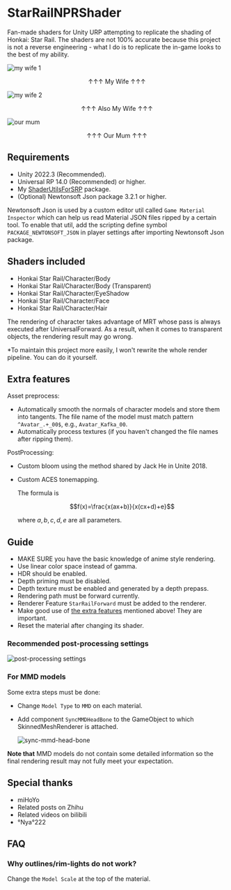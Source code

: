 # StarRailNPRShader

Fan-made shaders for Unity URP attempting to replicate the shading of Honkai: Star Rail. The shaders are not 100% accurate because this project is not a reverse engineering - what I do is to replicate the in-game looks to the best of my ability.

![my wife 1](/Screenshots/silwolf.png)

<p align="center">↑↑↑ My Wife ↑↑↑</p>

![my wife 2](/Screenshots/fuxuan_near.png)

<p align="center">↑↑↑ Also My Wife ↑↑↑</p>

![our mum](/Screenshots/kafka_near.png)

<p align="center">↑↑↑ Our Mum ↑↑↑</p>

## Requirements

- Unity 2022.3 (Recommended).
- Universal RP 14.0 (Recommended) or higher.
- My [ShaderUtilsForSRP](https://github.com/stalomeow/ShaderUtilsForSRP) package.
- (Optional) Newtonsoft Json package 3.2.1 or higher.

Newtonsoft Json is used by a custom editor util called `Game Material Inspector` which can help us read Material JSON files ripped by a certain tool. To enable that util, add the scripting define symbol `PACKAGE_NEWTONSOFT_JSON` in player settings after importing Newtonsoft Json package.

## Shaders included

- Honkai Star Rail/Character/Body
- Honkai Star Rail/Character/Body (Transparent)
- Honkai Star Rail/Character/EyeShadow
- Honkai Star Rail/Character/Face
- Honkai Star Rail/Character/Hair

The rendering of character takes advantage of MRT whose pass is always executed after UniversalForward. As a result, when it comes to transparent objects, the rendering result may go wrong. 

*To maintain this project more easily, I won't rewrite the whole render pipeline. You can do it yourself.

## Extra features

Asset preprocess:

- Automatically smooth the normals of character models and store them into tangents. The file name of the model must match pattern `^Avatar_.+_00$`, e.g., `Avatar_Kafka_00`.
- Automatically process textures (if you haven't changed the file names after ripping them).

PostProcessing:

- Custom bloom using the method shared by Jack He in Unite 2018.
- Custom ACES tonemapping.

    The formula is

    $$f(x)=\frac{x(ax+b)}{x(cx+d)+e}$$

    where $a,b,c,d,e$ are all parameters.

## Guide

- MAKE SURE you have the basic knowledge of anime style rendering.
- Use linear color space instead of gamma.
- HDR should be enabled.
- Depth priming must be disabled.
- Depth texture must be enabled and generated by a depth prepass.
- Rendering path must be forward currently.
- Renderer Feature `StarRailForward` must be added to the renderer.
- Make good use of [the extra features](#extra-features) mentioned above! They are important.
- Reset the material after changing its shader.

### Recommended post-processing settings

![post-processing settings](/Screenshots/_postprocessing.png)

### For MMD models

Some extra steps must be done:

- Change `Model Type` to `MMD` on each material.
- Add component `SyncMMDHeadBone` to the GameObject to which SkinnedMeshRenderer is attached.

    ![sync-mmd-head-bone](/Screenshots/_sync_mmd_head_bone.png)

**Note that** MMD models do not contain some detailed information so the final rendering result may not fully meet your expectation.

## Special thanks

- miHoYo
- Related posts on Zhihu
- Related videos on bilibili
- °Nya°222

## FAQ

### Why outlines/rim-lights do not work?

Change the `Model Scale` at the top of the material.